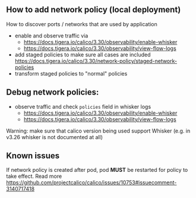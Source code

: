 ## How to add network policy (local deployment)

How to discover ports / networks that are used by application
* enable and observe traffic via
  - https://docs.tigera.io/calico/3.30/observability/enable-whisker
  - https://docs.tigera.io/calico/3.30/observability/view-flow-logs
* add staged policies to make sure all cases are included https://docs.tigera.io/calico/3.30/network-policy/staged-network-policies
* transform staged policies to "normal" policies

## Debug network policies:
* observe traffic and check `policies` field in whisker logs
  - https://docs.tigera.io/calico/3.30/observability/enable-whisker
  - https://docs.tigera.io/calico/3.30/observability/view-flow-logs

Warning: make sure that calico version being used support Whisker (e.g. in v3.26 whisker is not documented at all)

## Known issues

If network policy is created after pod, pod **MUST** be restarted for policy to take effect. Read more https://github.com/projectcalico/calico/issues/10753#issuecomment-3140717418
